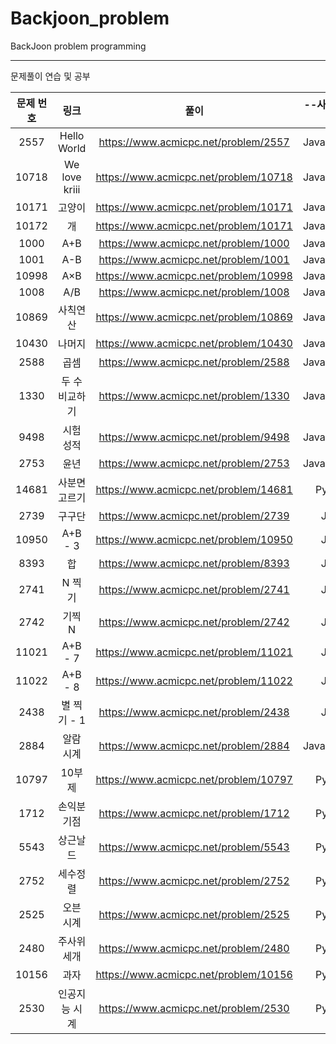 # Backjoon_problem
BackJoon problem programming
<hr>
문제풀이 연습 및 공부  <br>

| 문제 번호 |                     링크                      |                             풀이                             | --사용언어--|
| :-------: | :-------------------------------------------: | :----------------------------------------------------------: | :-------:|
|2557|Hello World|https://www.acmicpc.net/problem/2557|Java,Python|
|10718|We love kriii|https://www.acmicpc.net/problem/10718|Java,Python|
|10171|고양이|https://www.acmicpc.net/problem/10171|Java,Python|
|10172|개|https://www.acmicpc.net/problem/10171|Java,Python|
|1000|	A+B|https://www.acmicpc.net/problem/1000|Java,Python|
|1001|	A-B|https://www.acmicpc.net/problem/1001|Java,Python|
|10998|	A×B|https://www.acmicpc.net/problem/10998|Java,Python|
|1008|	A/B|https://www.acmicpc.net/problem/1008|Java,Python|
|10869|	사칙연산|https://www.acmicpc.net/problem/10869|Java,Python|
|10430|	나머지|https://www.acmicpc.net/problem/10430|Java,Python|
|2588|곱셈|https://www.acmicpc.net/problem/2588|Java,Python|
|1330|두 수 비교하기|https://www.acmicpc.net/problem/1330|Java,Python|
|9498|시험 성적|https://www.acmicpc.net/problem/9498|Java,Python|
|2753|	윤년|https://www.acmicpc.net/problem/2753|Java,Python|
|14681|	사분면 고르기|https://www.acmicpc.net/problem/14681|Python|
|2739|구구단|https://www.acmicpc.net/problem/2739|Java|
|10950|A+B - 3|https://www.acmicpc.net/problem/10950|Java|
|8393|합|https://www.acmicpc.net/problem/8393|Java|
|2741|N 찍기|https://www.acmicpc.net/problem/2741|Java|
|2742	|	기찍 N|https://www.acmicpc.net/problem/2742|Java|
|11021|A+B - 7|https://www.acmicpc.net/problem/11021|Java|
|11022|	A+B - 8|https://www.acmicpc.net/problem/11022|Java|
|2438|별 찍기 - 1|https://www.acmicpc.net/problem/2438|Java|
|2884|알람 시계|https://www.acmicpc.net/problem/2884|Java,Python|
|10797|10부제|https://www.acmicpc.net/problem/10797|Python|
|1712|손익분기점|https://www.acmicpc.net/problem/1712|Python|
|5543|상근날드|https://www.acmicpc.net/problem/5543|Python|
|2752|세수정렬|https://www.acmicpc.net/problem/2752|Python|
|2525|오븐 시계|https://www.acmicpc.net/problem/2525|Python|
|2480|주사위 세개|https://www.acmicpc.net/problem/2480|Python|
|10156|과자|https://www.acmicpc.net/problem/10156|Python|
|2530|인공지능 시계|https://www.acmicpc.net/problem/2530|Python|
